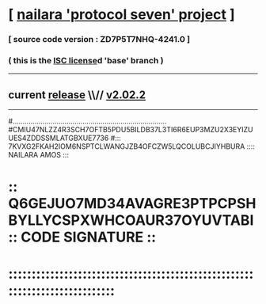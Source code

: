 
# [ [nailara 'protocol seven' project](http://nailara.network/) ]

### [ source code version : ZD7P5T7NHQ-4241.0 ]

### ( this is the [ISC license](license)d 'base' branch )
---
## current [release](https://github.com/nailara-technologies/protocol-7/releases) \\\\// [v2.02.2](https://github.com/nailara-technologies/protocol-7/releases/tag/v2.02.2)
---

#.............................................................................
#CMIU47NLZZ4R3SCH7OFTB5PDU5BILDB37L3TI6R6EUP3MZU2X3EYIZUUES4ZDDSSMLATGBXUE7736
#::: 7KVXG2FKAH2IOM6NSPTCLWANGJZB4OFCZW5LQCOLUBCJIYHBURA :::: NAILARA AMOS :::
# :: Q6GEJUO7MD34AVAGRE3PTPCPSHBYLLYCSPXWHCOAUR37OYUVTABI :: CODE SIGNATURE ::
# ::::::::::::::::::::::::::::::::::::::::::::::::::::::::::::::::::::::::::::
